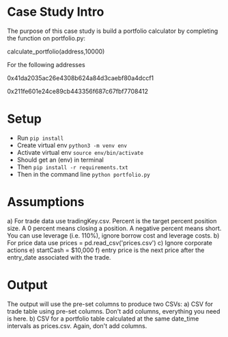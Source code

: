 # Case Study Intro

The purpose of this case study is build a portfolio calculator by completing the function on portfolio.py: 

calculate_portfolio(address,10000)

For the following addresses

0x41da2035ac26e4308b624a84d3caebf80a4dccf1

0x211fe601e24ce89cb443356f687c67fbf7708412


# Setup

-   Run `pip install`
-   Create virtual env `python3 -m venv env`
-   Activate virtual env `source env/bin/activate`
-   Should get an (env) in terminal
-   Then `pip install -r requirements.txt`
-   Then in the command line `python portfolio.py`

# Assumptions 
  a) For trade data use tradingKey.csv. Percent is the target percent position size. A 0 percent means closing a position. A negative percent means short. You can use leverage (i.e. 110%), ignore borrow cost and leverage costs. 
  b) For price data use prices = pd.read_csv('prices.csv')
  c) Ignore corporate actions 
  e) startCash = $10,000
  f) entry price is the next price after the entry_date associated with the trade.

# Output 
  The output will use the pre-set columns to produce two CSVs: 
  a) CSV for trade table using pre-set columns. Don't add columns, everything you need is here.
  b) CSV for a portfolio table calculated at the same date_time intervals as prices.csv. Again, don't add columns. 
